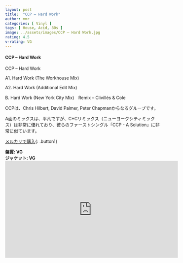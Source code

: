 ```yaml
---
layout: post
title:  "CCP – Hard Work"
author: mmr
categories: [ Vinyl ]
tags: [ House, Acid, 80s ]
image: ../assets/images/CCP – Hard Work.jpg
rating: 4.5
v-rating: VG
---
```


#### CCP – Hard Work

CCP – Hard Work

A1. Hard Work (The Workhouse Mix)

A2. Hard Work (Additional Edit Mix)

B. Hard Work (New York City Mix)　Remix – Clivillés & Cole

CCPは、Chris Hilbert, David Palmer, Peter Chapmanからなるグループです。

A面のミックスは、平凡ですが、C+Cリミックス（ニューヨークシティミックス）は非常に優れており、彼らのファーストシングル「CCP - A Solution」に非常に似ています。


[メルカリで購入](https://jp.mercari.com/item/m34295576737?afid=6142608987){: .button1}

<div class="mt-4 mb-4 d-flex align-items-center">
<strong class="mr-1">盤質: VG</strong>
</div>
<div class="mt-4 mb-4 d-flex align-items-center">
<strong class="mr-1">ジャケット: VG</strong>
</div>

<iframe width="560" height="315" src="https://www.youtube.com/embed/c1U0qfUXewo?si=MUCGleeirJijUwan" title="YouTube video player" frameborder="0" allow="accelerometer; autoplay; clipboard-write; encrypted-media; gyroscope; picture-in-picture; web-share" referrerpolicy="strict-origin-when-cross-origin" allowfullscreen></iframe>